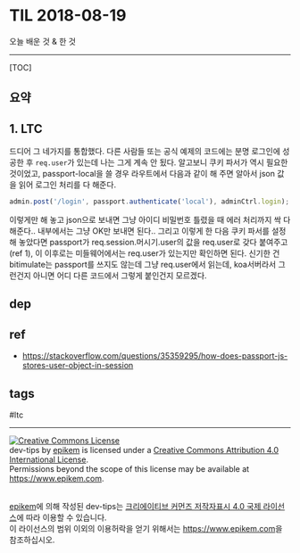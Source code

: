 # TIL 2018-08-19

오늘 배운 것 & 한 것

--------------------------

[TOC]
## 요약

## 1. LTC
드디어 그 네가지를 통합했다. 다른 사람들 또는 공식 예제의 코드에는 분명 로그인에 성공한 후 `req.user`가 있는데 나는 그게 계속 안 됬다.
알고보니 쿠키 파서가 역시 필요한 것이었고, passport-local을 쓸 경우 라우트에서 다음과 같이 해 주면 알아서 json 값을 읽어 로그인 처리를 다 해준다.
```js
admin.post('/login', passport.authenticate('local'), adminCtrl.login);
```
이렇게만 해 놓고 json으로 보내면 그냥 아이디 비밀번호 틀렸을 때 에러 처리까지 싹 다 해준다.. 내부에서는 그냥 OK만 보내면 된다..
그리고 이렇게 한 다음 쿠키 파서를 설정해 놓았다면 passport가 req.session.머시기.user의 값을 req.user로 갖다 붙여주고(ref 1), 이 이후로는 미들웨어에서는 req.user가 있는지만 확인하면 된다. 신기한 건 bitimulate는 passport를 쓰지도 않는데 그냥 req.user에서 읽는데, koa서버라서 그런건지 아니면 어디 다른 코드에서 그렇게 붙인건지 모르겠다.


## dep

## ref
- https://stackoverflow.com/questions/35359295/how-does-passport-js-stores-user-object-in-session

## tags
  #ltc



--------------------------


<!-- license start -->

<a rel="license" href="http://creativecommons.org/licenses/by/4.0/"><img alt="Creative Commons License" style="border-width:0" src="https://i.creativecommons.org/l/by/4.0/88x31.png" /></a>
<br /><span xmlns:dct="http://purl.org/dc/terms/" property="dct:title">dev-tips</span> by <a xmlns:cc="http://creativecommons.org/ns#" href="https://www.github.com/epikem/dev-tips" property="cc:attributionName" rel="cc:attributionURL">epikem</a> is licensed under a <a rel="license" href="http://creativecommons.org/licenses/by/4.0/">Creative Commons Attribution 4.0 International License</a>.<br />Permissions beyond the scope of this license may be available at <a xmlns:cc="http://creativecommons.org/ns#" href="https://www.epikem.com" rel="cc:morePermissions">https://www.epikem.com</a>.

<br /><a xmlns:cc="http://creativecommons.org/ns#" href="https://www.github.com/epikem/dev-tips" property="cc:attributionName" rel="cc:attributionURL">epikem</a>에 의해 작성된 <span xmlns:dct="http://purl.org/dc/terms/" property="dct:title">dev-tips</span>는 <a rel="license" href="http://creativecommons.org/licenses/by/4.0/">크리에이티브 커먼즈 저작자표시 4.0 국제 라이선스</a>에 따라 이용할 수 있습니다.<br />이 라이선스의 범위 이외의 이용허락을 얻기 위해서는 <a xmlns:cc="http://creativecommons.org/ns#" href="https://www.epikem.com" rel="cc:morePermissions">https://www.epikem.com</a>을 참조하십시오.

<!-- license end -->